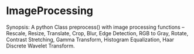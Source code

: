 # ImageProcessing
Synopsis: A python Class preprocess() with image processing functions – Rescale, Resize, Translate, Crop, Blur, Edge Detection, RGB to Gray, Rotate, Contrast Stretching, Gamma Transform, Histogram Equalization, Haar Discrete Wavelet Transform.
